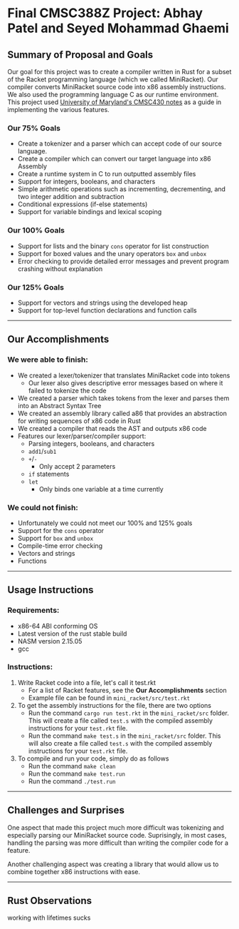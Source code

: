 # Final CMSC388Z Project: Abhay Patel and Seyed Mohammad Ghaemi

## **Summary of Proposal and Goals**

Our goal for this project was to create a compiler written in Rust for a subset of the Racket programming language (which we called MiniRacket). Our compiler converts MiniRacket source code into x86 assembly instructions. We also used the programming language C as our runtime environment. This project used [University of Maryland's CMSC430 notes](https://www.cs.umd.edu/class/fall2021/cmsc430/Notes.html) as a guide in implementing the various features. 

### Our 75% Goals
* Create a tokenizer and a parser which can accept code of our source language.
* Create a compiler which can convert our target language into x86 Assembly
* Create a runtime system in C to run outputted assembly files
* Support for integers, booleans, and characters
* Simple arithmetic operations such as incrementing, decrementing, and two integer addition and subtraction
* Conditional expressions (if-else statements)
* Support for variable bindings and lexical scoping

### Our 100% Goals
* Support for lists and the binary `cons` operator for list construction
* Support for boxed values and the unary operators `box` and `unbox`
* Error checking to provide detailed error messages and prevent program crashing without explanation

### Our 125% Goals
* Support for vectors and strings using the developed heap
* Support for top-level function declarations and function calls

---

## **Our Accomplishments**

### We were able to finish:
- We created a lexer/tokenizer that translates MiniRacket code into tokens
    - Our lexer also gives descriptive error messages based on where it failed to tokenize the code
- We created a parser which takes tokens from the lexer and parses them into an Abstract Syntax Tree
- We created an assembly library called a86 that provides an abstraction for writing sequences of x86 code in Rust
- We created a compiler that reads the AST and outputs x86 code
- Features our lexer/parser/compiler support:
    - Parsing integers, booleans, and characters
    - ``add1``/``sub1``
    - ``+``/``-``
        - Only accept 2 parameters
    - ``if`` statements
    - ``let``
        - Only binds one variable at a time currently

### We could not finish:
- Unfortunately we could not meet our 100% and 125% goals
- Support for the ``cons`` operator
- Support for ``box`` and ``unbox``
- Compile-time error checking
- Vectors and strings
- Functions
---

## **Usage Instructions**

### Requirements:
- x86-64 ABI conforming OS
- Latest version of the rust stable build
- NASM version 2.15.05
- gcc

### Instructions:
1. Write Racket code into a file, let's call it test.rkt
    - For a list of Racket features, see the **Our Accomplishments** section
    - Example file can be found in ``mini_racket/src/test.rkt``
2. To get the assembly instructions for the file, there are two options
    - Run the command ``cargo run test.rkt`` in the ``mini_racket/src`` folder. This will create a file called ``test.s`` with the compiled assembly instructions  for your ``test.rkt`` file.
    - Run the command ``make test.s`` in the ``mini_racket/src`` folder. This will also create a file called ``test.s`` with the compiled assembly instructions for your ``test.rkt`` file.
3. To compile and run your code, simply do as follows
    - Run the command ``make clean``
    - Run the command ``make test.run``
    - Run the command ``./test.run``

---

## **Challenges and Surprises**
One aspect that made this project much more difficult was tokenizing and especially parsing our MiniRacket source code. Suprisingly, in most cases, handling the parsing was more difficult than writing the compiler code for a feature.

Another challenging aspect was creating a library that would allow us to combine together x86 instructions with ease.  


---
## **Rust Observations**

working with lifetimes sucks
